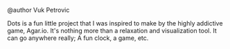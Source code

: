 
@author Vuk Petrovic

Dots is a fun little project that I was inspired to make by the highly addictive game, Agar.io.
It's nothing more than a relaxation and visualization tool. It can go anywhere really;
A fun clock, a game, etc. 
